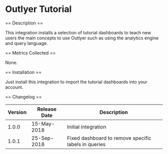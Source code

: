 Outlyer Tutorial
================

== Description ==

This integration installs a selection of tutorial dashboards to teach new users the main concepts
to use Outlyer such as using the analytics engine and query language.

== Metrics Collected ==

None.

== Installation ==

Just install this integration to import the tutorial dashboards into your account.

== Changelog ==

|Version|Release Date|Description                                         |
|-------|------------|----------------------------------------------------|
|1.0.0  |15-May-2018 |Initial integration                                 |
|1.0.1  |25-Sep-2018 |Fixed dashboard to remove specific labels in queries|